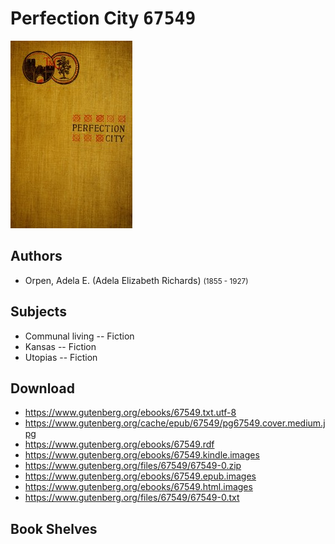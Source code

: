 # Perfection City <kbd>67549</kbd>

![](./cover.medium.jpg "")

## Authors


 - Orpen, Adela E. (Adela Elizabeth Richards) <small>(1855 - 1927)</small>

## Subjects


 - Communal living -- Fiction
 - Kansas -- Fiction
 - Utopias -- Fiction

## Download


 - https://www.gutenberg.org/ebooks/67549.txt.utf-8
 - https://www.gutenberg.org/cache/epub/67549/pg67549.cover.medium.jpg
 - https://www.gutenberg.org/ebooks/67549.rdf
 - https://www.gutenberg.org/ebooks/67549.kindle.images
 - https://www.gutenberg.org/files/67549/67549-0.zip
 - https://www.gutenberg.org/ebooks/67549.epub.images
 - https://www.gutenberg.org/ebooks/67549.html.images
 - https://www.gutenberg.org/files/67549/67549-0.txt

## Book Shelves


